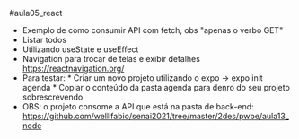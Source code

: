 #aula05_react
- Exemplo de como consumir API com fetch, obs "apenas o verbo GET"
- Listar todos
- Utilizando useState e useEffect
- Navigation para trocar de telas e exibir detalhes https://reactnavigation.org/
- Para testar:
		* Criar um novo projeto utilizando o expo -> expo init agenda
		* Copiar o conteúdo da pasta agenda para denro do seu projeto sobrescrevendo
- OBS: o projeto consome a API que está na pasta de back-end: https://github.com/wellifabio/senai2021/tree/master/2des/pwbe/aula13_node
